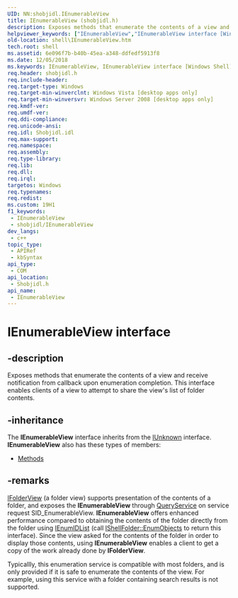 ```yaml
---
UID: NN:shobjidl.IEnumerableView
title: IEnumerableView (shobjidl.h)
description: Exposes methods that enumerate the contents of a view and receive notification from callback upon enumeration completion. This interface enables clients of a view to attempt to share the view's list of folder contents.
helpviewer_keywords: ["IEnumerableView","IEnumerableView interface [Windows Shell]","IEnumerableView interface [Windows Shell]","described","_shell_IEnumerableView","shell.IEnumerableView","shobjidl/IEnumerableView"]
old-location: shell\IEnumerableView.htm
tech.root: shell
ms.assetid: 6e096f7b-b40b-45ea-a348-ddfedf5913f8
ms.date: 12/05/2018
ms.keywords: IEnumerableView, IEnumerableView interface [Windows Shell], IEnumerableView interface [Windows Shell],described, _shell_IEnumerableView, shell.IEnumerableView, shobjidl/IEnumerableView
req.header: shobjidl.h
req.include-header: 
req.target-type: Windows
req.target-min-winverclnt: Windows Vista [desktop apps only]
req.target-min-winversvr: Windows Server 2008 [desktop apps only]
req.kmdf-ver: 
req.umdf-ver: 
req.ddi-compliance: 
req.unicode-ansi: 
req.idl: Shobjidl.idl
req.max-support: 
req.namespace: 
req.assembly: 
req.type-library: 
req.lib: 
req.dll: 
req.irql: 
targetos: Windows
req.typenames: 
req.redist: 
ms.custom: 19H1
f1_keywords:
 - IEnumerableView
 - shobjidl/IEnumerableView
dev_langs:
 - c++
topic_type:
 - APIRef
 - kbSyntax
api_type:
 - COM
api_location:
 - Shobjidl.h
api_name:
 - IEnumerableView
---
```


# IEnumerableView interface


## -description

Exposes methods that enumerate the contents of a view and receive notification from callback upon enumeration completion. This interface enables clients of a view to attempt to share the view's list of folder contents.

## -inheritance

The <b xmlns:loc="http://microsoft.com/wdcml/l10n">IEnumerableView</b> interface inherits from the <a href="/windows/desktop/api/unknwn/nn-unknwn-iunknown">IUnknown</a> interface. <b>IEnumerableView</b> also has these types of members:
<ul>
<li><a href="https://docs.microsoft.com/">Methods</a></li>
</ul>

## -remarks

<a href="/windows/desktop/api/shobjidl_core/nn-shobjidl_core-ifolderview">IFolderView</a> (a folder view) supports presentation of the contents of a folder, and exposes the <b>IEnumerableView</b> through <a href="/previous-versions/windows/internet-explorer/ie-developer/platform-apis/cc678966(v=vs.85)">QueryService</a> on service request SID_EnumerableView. <b>IEnumerableView</b> offers enhanced performance compared to obtaining the contents of the folder directly from the folder using <a href="/windows/desktop/api/shobjidl_core/nn-shobjidl_core-ienumidlist">IEnumIDList</a> (call <a href="/windows/desktop/api/shobjidl_core/nf-shobjidl_core-ishellfolder-enumobjects">IShellFolder::EnumObjects</a> to return this interface). Since the view asked for the contents of the folder in order to display those contents, using <b>IEnumerableView</b> enables a client to get a copy of the work already done by <b>IFolderView</b>.

Typicallly, this enumeration service is compatible with most folders, and is only provided if it is safe to enumerate the contents of the view.  For example, using this service with a folder containing search results is not supported.
